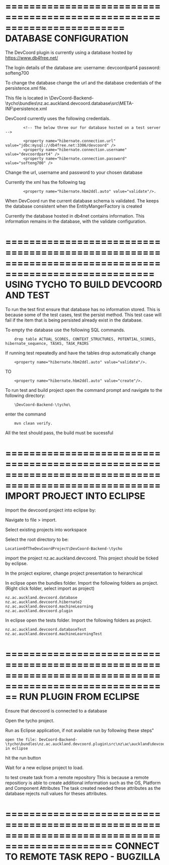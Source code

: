 ========================================================================
DATABASE CONFIGURATION
=========================================================================

The DevCoord plugin is currently using a database hosted by https://www.db4free.net/

The login details of the database are:
	username: devcoordpart4
	password: softeng700

To change the database change the url and the database credentials of the persistence.xml file.

This file is located in \DevCoord-Backend-\tycho\bundles\nz.ac.auckland.devcoord.database\src\META-INF\persistence.xml  

DevCoord currently uses the following credentials.

			<!-- The below three our for database hosted on a test server -->

			<property name="hibernate.connection.url" value="jdbc:mysql://db4free.net:3306/devcoord" />
			<property name="hibernate.connection.username" value="devcoordpart4" />
			<property name="hibernate.connection.password" value="softeng700" />



Change the url, username and password to your chosen database

Currently the xml has the following tag 

			<property name="hibernate.hbm2ddl.auto" value="validate"/>. 

When DevCoord run the current database schema is validated. The keeps the database consistent when the EntityMangerFactory is created

Currently the database hosted in db4net contains information. This information remains in the database, with the validate configuration.

=======================================================================================================
USING TYCHO TO BUILD DEVCOORD AND TEST
======================================================================================================
To run the test first ensure that database has no information stored. This is because some of the test cases, test the persist method.
This test case will fail if the item that is being persisted already exist in the database.

To empty the database use the following SQL commands.

		drop table ACTUAL_SCORES, CONTEXT_STRUCTURES, POTENTIAL_SCORES, hibernate_sequence, TASKS, TASK_PAIRS

If running test repeatedly and have the tables drop automatically change

		<property name="hibernate.hbm2ddl.auto" value="validate"/>.

TO

		<property name="hibernate.hbm2ddl.auto" value="create"/>.

To run test and build project open the command prompt and navigate to the following directory:
		
		\DevCoord-Backend-\tycho\

enter the command 
		
		mvn clean verify.


		
All the test should pass, the build must be sucessful

========================================================================================================
IMPORT PROJECT INTO ECLIPSE
======================================================================================================
Import the devcoord project into eclipse by:

Navigate to file > import.

Select existing projects into workspace

Select the root directory to be:

	LocationOfTheDevCoordProject\DevCoord-Backend-\tycho

import the project nz.ac.auckland.devcoord. This project should be ticked by eclipse.

In the project explorer, change project presentation to heirarchical

In eclipse open the bundles folder. Import the following folders as project.
(Right click folder, select import as project)

	nz.ac.auckland.devcoord.database
	nz.ac.auckland.devcoord.hibernate2
	nz.ac.auckland.devcoord.machineLearning
	nz.ac.auckland.devcoord.plugin
	
In eclipse open the tests folder. Import the following folders as project.

	nz.ac.auckland.devcoord.databaseTest
	nz.ac.auckland.devcoord.machineLearningTest
	


==========================================================================================================
RUN PLUGIN FROM ECLIPSE
=======================================================================================================
Ensure that devcoord is connected to a database


Open the tycho project. 


Run as Eclipse application, if not available run by following these steps"

	open the file: DevCoord-Backend-\tycho\bundles\nz.ac.auckland.devcoord.plugin\src\nz\ac\auckland\devcoord\views\DevCoord.java in eclipse
	
hit the run button

Wait for a new eclipse project to load.

to test create task from a remote repository
This is because a remote repositiory is able to create additional information such as the OS, Platform  and Component Attributes
The task created needed these attributes as the database rejects null values for theses attributes.

================================================================================================
CONNECT TO REMOTE TASK REPO - BUGZILLA
==============================================================================================


